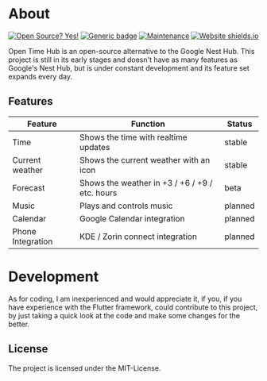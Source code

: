 # About
[![Open Source? Yes!](https://badgen.net/badge/Open%20Source%20%3F/Yes%21/blue?icon=github)](https://opensource.org/)
[![Generic badge](https://img.shields.io/badge/made%20with-flutter-blue.svg)](https://flutter.dev/)
[![Maintenance](https://img.shields.io/badge/Maintained%3F-yes-green.svg)](https://GitHub.com/Jouhney/timehub/graphs/commit-activity)
[![Website shields.io](https://img.shields.io/website-up-down-green-red/http/shields.io.svg)](https://jouhney.github.io/timehub/)

Open Time Hub is an open-source alternative to the Google Nest Hub. This project is still in its early stages and doesn't have as many features as Google's Nest Hub, but is under constant development and its feature set expands every day.
## Features
|Feature			|Function			|Status				|
-------------|--------------|------------|
|Time				|Shows the time with realtime updates| stable|
|Current weather|Shows the current weather with an icon| stable|
|Forecast|Shows the weather in +3 / +6 / +9 / etc. hours | beta|
|Music|Plays and controls music|planned|
|Calendar|Google Calendar integration| planned|
|Phone Integration|KDE / Zorin connect integration| planned|

# Development
As for coding, I am inexperienced and would appreciate it, if you, if you have experience with the Flutter framework, could contribute to this project, by just taking a quick look at the code and make some changes for the better.

## License
The project is licensed under the MIT-License.
